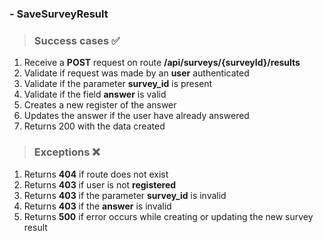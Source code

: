 ### - SaveSurveyResult
> ### Success cases ✅
1. Receive a **POST** request on route **/api/surveys/{surveyId}/results**
2. Validate if request was made by an **user** authenticated
3. Validate if the parameter **survey_id** is present
4. Validate if the field **answer** is valid
5. Creates a new register of the answer
6. Updates the answer if the user have already answered
7. Returns 200 with the data created

> ### Exceptions ❌
1. Returns **404** if route does not exist
2. Returns **403** if user is not **registered**
3. Returns **403** if the parameter **survey_id** is invalid
4. Returns **403** if the **answer** is invalid
5. Returns **500** if error occurs while creating or updating the new survey result
